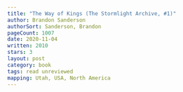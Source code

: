 ```yaml
---
title: "The Way of Kings (The Stormlight Archive, #1)"
author: Brandon Sanderson
authorSort: Sanderson, Brandon
pageCount: 1007
date: 2020-11-04
written: 2010
stars: 3
layout: post
category: book
tags: read unreviewed
mapping: Utah, USA, North America
---
```

